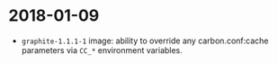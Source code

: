 # 2018-01-09

* `graphite-1.1.1-1` image: ability to override any carbon.conf:cache
  parameters via `CC_*` environment variables.
